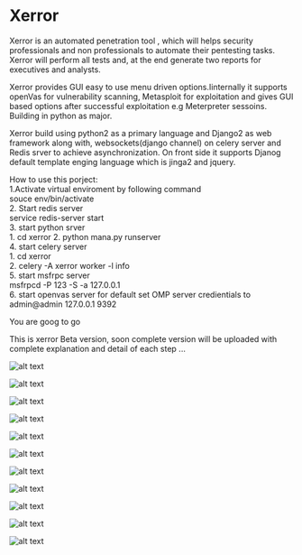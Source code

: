 # Xerror


Xerror is an automated penetration tool , which will helps security professionals and non professionals to automate their pentesting tasks. Xerror will perform all tests and, at the end generate two reports for executives and analysts.

Xerror provides GUI easy to use menu driven options.Iinternally it supports openVas for vulnerability scanning, Metasploit for exploitation and gives GUI based options after successful exploitation e.g Meterpreter sessoins.
Building in python as major. 

Xerror build using python2 as a primary language and Django2 as web framework along with, websockets(django channel) on celery server and Redis srver to achieve asynchronization. On front side it supports Djanog default template enging language which is jinga2 and jquery.   


How to use this porject: </br>
 1.Activate virtual enviroment by following command </br>
      souce env/bin/activate</br>
 2. Start redis server</br>
      service redis-server start</br>
 3. start python srver </br>
      1. cd xerror 
      2. python mana.py runserver </br>
 4. start celery server </br>
      1. cd xerror </br>
      2. celery -A xerror worker -l info </br>
 5. start msfrpc server </br>
      msfrpcd -P 123 -S -a 127.0.0.1</br>
 6. start openvas server for default set OMP server credientials to admin@admin 127.0.0.1 9392 </br>
 
 
 You are goog to go </br>
 
 This is xerror Beta version, soon complete version will be uploaded with complete explanation and detail of each step ...   </br>
 
 ![alt text](https://i.imgur.com/oJQH6ax.png)
 
 
![alt text](https://i.imgur.com/RTyPiiZ.png)

![alt text](https://i.imgur.com/yLMMNC2.png)


![alt text](https://i.imgur.com/K7k2uRu.png)

![alt text](https://i.imgur.com/dnDWm0O.png)

![alt text](https://i.imgur.com/pn0evVH.png)




![alt text](https://i.imgur.com/tMo0B5S.png)

![alt text](https://i.imgur.com/65</br>JUi9y.png)
 
 ![alt text](https://i.imgur.com/BIqlXr9.png)
 
 
 ![alt text](https://i.imgur.com/dV3NuRv.png)
 
 ![alt text](https://i.imgur.com/W9bBejm.png)
 
 
 
 
 
 
 
 
</br>
